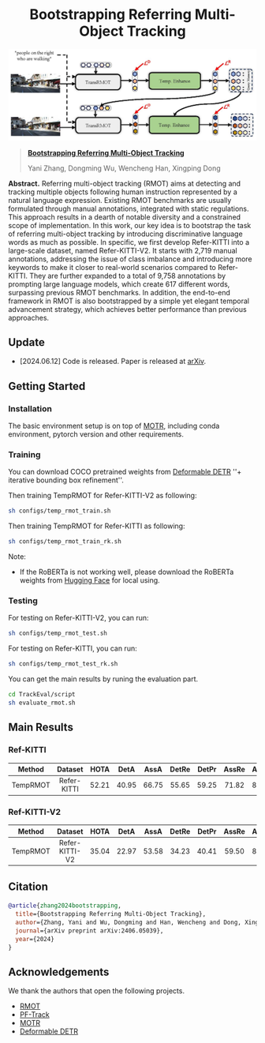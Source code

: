 <div align="center">
<h1>
<b>
Bootstrapping Referring Multi-Object Tracking</b>
</h1>
</div>

<p align="center"><img src="./figs/framework.jpg" width="800"/></p>

> **[Bootstrapping Referring Multi-Object Tracking](http://arxiv.org/abs/2406.05039)**
>
> Yani Zhang, Dongming Wu, Wencheng Han, Xingping Dong

**Abstract.**
Referring multi-object tracking (RMOT) aims at detecting and tracking multiple objects following human instruction represented by a natural language expression. Existing RMOT benchmarks are usually formulated through manual annotations, integrated with static regulations. This approach results in a dearth of notable diversity and a constrained scope of implementation. In this work, our key idea is to bootstrap the task of referring multi-object tracking by introducing discriminative language words as much as possible. In specific, we first develop Refer-KITTI into a large-scale dataset, named Refer-KITTI-V2. It starts with 2,719 manual annotations, addressing the issue of class imbalance and introducing more keywords to make it closer to real-world scenarios compared to Refer-KITTI. They are further expanded to a total of 9,758 annotations by prompting large language models, which create 617 different words, surpassing previous RMOT benchmarks. In addition, the end-to-end framework in RMOT is also bootstrapped by a simple yet elegant temporal advancement strategy, which achieves better performance than previous approaches. 

## Update
- [2024.06.12] Code is released. Paper is released at [arXiv](http://arxiv.org/abs/2406.05039).

## Getting Started
### Installation

The basic environment setup is on top of [MOTR](https://github.com/megvii-research/MOTR), including conda environment, pytorch version and other requirements. 


### Training
You can download COCO pretrained weights from [Deformable DETR](https://github.com/fundamentalvision/Deformable-DETR) ''+ iterative bounding box refinement''.

Then training TempRMOT for Refer-KITTI-V2 as following:
```bash 
sh configs/temp_rmot_train.sh
```

Then training TempRMOT for Refer-KITTI as following:
```bash 
sh configs/temp_rmot_train_rk.sh
```

Note:
- If the RoBERTa is not working well, please download the RoBERTa weights from [Hugging Face](https://huggingface.co/roberta-base/tree/main) for local using.

### Testing
For testing on Refer-KITTI-V2, you can run:
```bash
sh configs/temp_rmot_test.sh
```

For testing on Refer-KITTI, you can run:
```bash
sh configs/temp_rmot_test_rk.sh
```

You can get the main results by runing the evaluation part.
```bash
cd TrackEval/script
sh evaluate_rmot.sh
```

## Main Results

### Ref-KITTI

| **Method** | **Dataset** | **HOTA** | **DetA** | **AssA** | **DetRe** | **DetPr** | **AssRe** | **AssRe** | **LocA** |                                           **URL**                                           |
|:----------:|:-----------:|:--------:|:--------:|:--------:|:---------:|:---------:|:---------:|-----------|----------| :-----------------------------------------------------------------------------------------: |
| TempRMOT  | Refer-KITTI |  52.21   |  40.95   |  66.75   |   55.65   |   59.25   |   71.82   | 87.76     | 90.40    | [model](https://github.com/zyn213/TempRMOT/releases/download/v1.0/checkpoint_rk.pth) |

### Ref-KITTI-V2
| **Method** | **Dataset** | **HOTA** | **DetA** | **AssA** | **DetRe** | **DetPr** | **AssRe** | **AssRe** | **LocA** |                                           **URL**                                           |
|:----------:|:-----------:|:--------:|:--------:|:--------:|:---------:|:---------:|:---------:|-----------|----------| :-----------------------------------------------------------------------------------------: |
| TempRMOT  | Refer-KITTI-V2|  35.04   |  22.97   |  53.58   |   34.23   |   40.41   |   59.50   | 81.29     | 91.19    |  [model](https://github.com/wudongming97/RMOT/releases/download/v1.0/checkpoint_rk2.pth) |


## Citation
```bibtex
@article{zhang2024bootstrapping,
  title={Bootstrapping Referring Multi-Object Tracking},
  author={Zhang, Yani and Wu, Dongming and Han, Wencheng and Dong, Xingping},
  journal={arXiv preprint arXiv:2406.05039},
  year={2024}
}
```

## Acknowledgements
We thank the authors that open the following projects. 
- [RMOT](https://github.com/wudongming97/RMOT)
- [PF-Track](https://github.com/TRI-ML/PF-Track)
- [MOTR](https://github.com/megvii-research/MOTR)
- [Deformable DETR](https://github.com/fundamentalvision/Deformable-DETR)







